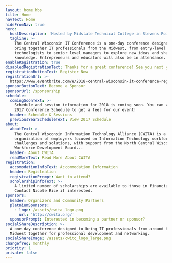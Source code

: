 ```yaml
---
layout: home.hbs
title: Home
navText: Home
hideFromNav: true
hero:
  hostDescription: 'Hosted by Midstate Technical College in Stevens Point, WI'
  tagline: >-
    The Central Wisconsin IT Conference is a one-day conference designed to
    bring together IT professionals from the Midwest, from entry-level
    technologists to senior level managers to explore new ideas and share
    knowledge. Entrepreneurs and educators will also be in attendance.
enableRegistration: true
disabledRegistrationText: Thanks for a great conference! See you next year!
registrationButtonText: Register Now
registrationUrl: >-
  https://www.eventbrite.com/e/2018-central-wisconsin-it-conference-registration-43204463714
sponsorButtonText: Become a Sponsor
sponsorUrl: /sponsorship
schedule:
  comingSoonText: >-
    Schedule and session information for 2018 is coming soon. You can view the
    2017 Conference Schedule to get a feel for our event!
  header: Schedule & Sessions
  previousYearScheduleText: View 2017 Schedule
about:
  aboutText: >-
    The Central Wisconsin Information Technology Alliance (CWITA) is a voluntary
    organization of employers focused on Information Technology workforce
    challenges and solutions, with support from the North Central Wisconsin
    Workforce Development Board...
  header: About CWITA
  readMoreText: Read More About CWITA
registration:
  accomodationInfoText: Accommodation Information
  header: Registration
  registrationPrompt: Want to attend?
  scholarshipInfoText: >-
    A limited number of scholarships are available to those in financial need.
    Contact Nicole Rice if interested.
sponsors:
  header: Organizers and Community Partners
  platniumSponsors:
    - logo: /assets/cwita_logo.png
      url: 'http://cwita.org/'
  sponsorPrompt: Interested in becoming a partner or sponsor?
socialShareDescription: >-
  A one-day conference designed to bring IT professionals from around the
  Midwest together for professional development and networking.
socialShareImage: /assets/cwitc_logo_large.png
changefreq: monthly
priority: 1
private: false
---
```


